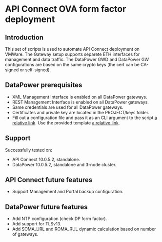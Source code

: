 # API Connect OVA form factor deployment

## Introduction

This set of scripts is used to automate API Connect deployment on VMWare.
The Gateway setup supports separete ETH interfaces for management and data traffic.
The DataPower GWD and DataPower GW configurations are based on the same crypto keys (the cert can be CA-signed or self-signed).

## DataPower prerequisites

- XML Management Interface is enabled on all DataPower gateways.
- REST Management Interface is enabled on all DataPower gateways.
- Same credentials are used for all DataPower gateways.
- Certificates and private key are located in the PROJECT/keys folder.
- Fill out a configuration file and pass it as an CLI argument to the script [a relative link](08-deploy-dp.sh). Use the provided template [a relative link](00-project-template.conf).

## Support

Successfully tested on:

- API Connect 10.0.5.2, standalone.
- DataPower 10.0.5.2, standalone and 3-node cluster.

## API Connect future features

- Support Management and Portal backup configuration.

## DataPower future features

- Add NTP configuration (check DP form factor).
- Add support for TLSv13.
- Add SOMA_URL and ROMA_RUL dynamic calculation based on number of gateways.
